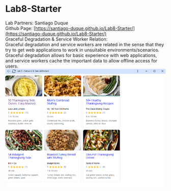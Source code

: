 # Lab8-Starter  
Lab Partners: Santiago Duque  
Github Page: [https://santiago-duque.github.io/Lab8-Starter/](https://santiago-duque.github.io/Lab8-Starter/)  
Graceful Degradation & Service Worker Relation:  
Graceful degradation and service workers are related in the sense that they try to get web applications to work in unsuitable environments/scenarios. Graceful degradation allows for basic experience with web applications, and service workers cache the important data to allow offline access for users.
![pwa image](PWA.png)  